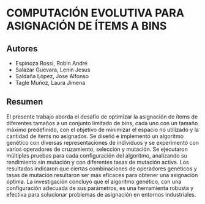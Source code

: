 # COMPUTACIÓN EVOLUTIVA PARA ASIGNACIÓN DE ÍTEMS A BINS

## Autores
- Espinoza Rossi, Robin André
- Salazar Guevara, Lenin Jesus
- Saldaña López, Jose Alfonso
- Tagle Muñoz, Laura Jimena

## Resumen
El presente trabajo aborda el desafío de optimizar la asignación de ítems de diferentes tamaños a un conjunto limitado de bins, cada uno con un tamaño máximo predefinido, con el objetivo de minimizar el espacio no utilizado y la cantidad de ítems no asignados. Se diseñó e implementó un algoritmo genético con diversas representaciones de individuos y se experimentó con varios operadores de cruzamiento, selección y mutación. Se ejecutaron múltiples pruebas para cada configuración del algoritmo, analizando su rendimiento sin mutación y con diferentes tasas de mutación activa. Los resultados indicaron que ciertas combinaciones de operadores genéticos y tasas de mutación resultaron ser más eficaces para obtener una asignación óptima. La investigación concluyó que el algoritmo genético, con una configuración adecuada de sus parámetros, es una herramienta robusta y efectiva para solucionar problemas de asignación en entornos industriales.

